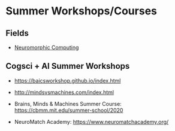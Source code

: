 
# Summer Workshops/Courses

## Fields

- [Neuromorphic Computing](https://www.intel.com/content/www/us/en/research/neuromorphic-computing.html)


## Cogsci + AI Summer Workshops

- https://baicsworkshop.github.io/index.html
- http://mindsvsmachines.com/index.html

- Brains, Minds & Machines Summer Course: https://cbmm.mit.edu/summer-school/2020

- NeuroMatch Academy: https://www.neuromatchacademy.org/
